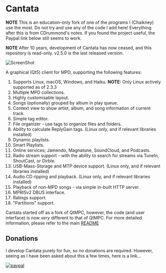 Cantata
=======

**NOTE** This is an education-only fork of one of the programs I (Chaikney) use the most. Do not try and use any of the code I add here! Everything after this is from CDrummond's notes. If you found the project useful, the Paypal link below still seems to work.


**NOTE** After 10 years, development of Cantata has now ceased, and this repository is read-only. v2.5.0 is the last released version.

![ScreenShot](screenshots/mainwindow.png)


A graphical (Qt5) client for MPD, supporting the following features:

  1. Supports Linux, macOS, Windows, and Haiku. **NOTE:** Only Linux actively supported as of 2.3.3
  2. Multiple MPD collections.
  3. Highly customisable layout.
  4. Songs (optionally) grouped by album in play queue.
  5. Context view to show artist, album, and song information of current track.
  6. Simple tag editor.
  7. File organizer - use tags to organize files and folders.
  8. Ability to calculate ReplyGain tags. (Linux only, and if relevant libraries installed)
  9. Dynamic playlists.
 10. Smart Playlists.
 11. Online services; Jamendo, Magnatune, SoundCloud, and Podcasts.
 12. Radio stream support - with the ability to search for streams via TuneIn, ShoutCast, or Dirble.
 13. USB-Mass-Storage and MTP device support. (Linux only, and if relevant libraries installed)
 14. Audio CD ripping and playback. (Linux only, and if relevant libraries installed)
 15. Playback of non-MPD songs - via simple in-built HTTP server.
 16. MPRISv2 DBUS interface.
 17. Ratings support.
 18. "Partitions" support.

Cantata started off as a fork of QtMPC, however, the code (and user interface) is now *very* different to that of QtMPC.
For more detailed information, please refer to the main [README](https://raw.githubusercontent.com/CDrummond/cantata/master/README)


## Donations

I develop Cantata purely for fun, so no donations are required. However, seeing as I have been asked about this a few times, here is a link...

[![paypal](https://www.paypalobjects.com/en_US/i/btn/btn_donateCC_LG.gif)](https://www.paypal.com/cgi-bin/webscr?cmd=_s-xclick&hosted_button_id=2X2CTDUH27V9L&source=url)

